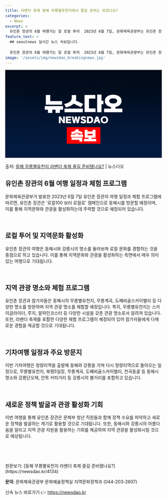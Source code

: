 ```yaml
---
title: 라벤더 축제 동해 무릉별유천지에서 즐길 준비는 되셨나요?
categories:
  - News
excerpt: >
  유인촌 장관의 6월 여행가는 달 로컬 투어  2023년 6월 7일, 문화체육관광부는 유인촌 장관이 문체부 청…
feature_text: >
  ## seoulnews 실시간 뉴스 속보입니다.

  유인촌 장관의 6월 여행가는 달 로컬 투어  2023년 6월 7일, 문화체육관광부는 유인촌 장관이 문체부 청…
image: '/assets/img/newsdao_breakingnews.jpg'
---
```


![뉴스다오 속보](/assets/img/newsdao_breakingnews.jpg)

<p>출처: <a href="https://newsdao.kr/4134" rel="dofollow">동해 무릉별유천지 라벤더 축제 즐길 준비됐나요?</a> | 뉴스다오</p>

<h2 data-ke-size="size26">유인촌 장관의 6월 여행 일정과 체험 프로그램</h2>
문화체육관광부가 발표한 2023년 6월 7일 유인촌 장관의 여행 일정과 체험 프로그램에 따르면, 유인촌 장관은 '로컬100 보러 로컬로' 캠페인으로 동해시를 방문할 예정이며, 이를 통해 지역문화와 관광을 활성화하는데 주력할 것으로 예정되어 있습니다.

<p data-ke-size="size16">&nbsp;</p>

<h2 data-ke-size="size24">로컬 투어 및 지역문화 활성화</h2>
유인촌 장관의 여행은 동해시와 강릉시의 명소를 둘러보며 로컬 문화를 경험하는 것을 중점으로 하고 있습니다. 이를 통해 지역문화와 관광을 활성화하는 측면에서 매우 의미있는 여행으로 기대됩니다.

<p data-ke-size="size16">&nbsp;</p>

<h2 data-ke-size="size24">지역 관광 명소와 체험 프로그램</h2>
유인촌 장관과 참가자들은 동해시의 무릉별유천지, 무릉계곡, 도째비골스카이밸리 등 다양한 명소를 방문하며 지역 관광 명소를 체험할 예정입니다. 특히, 무릉별유천지는 스카이글라이더, 루지, 알파인코스터 등 다양한 시설을 갖춘 관광 명소로서 알려져 있습니다. 또한, 라벤더 축제를 포함한 다양한 체험 프로그램이 예정되어 있어 참가자들에게 다채로운 경험을 제공할 것으로 기대됩니다.

<p data-ke-size="size16">&nbsp;</p>

<h2 data-ke-size="size24">기차여행 일정과 주요 방문지</h2>
이번 기차여행은 청량리역을 출발해 동해와 강릉을 거쳐 다시 청량리역으로 돌아오는 일정으로, 무릉별유천지, 북평5일장, 무릉계곡, 도째비골스카이밸리, 천곡동굴 등 동해시 명소와 강릉단오제, 안목 커피거리 등 강릉시의 볼거리를 포함하고 있습니다.

<p data-ke-size="size16">&nbsp;</p>

<h2 data-ke-size="size24">새로운 정책 발굴과 관광 활성화 기회</h2>
이번 여행을 통해 유인촌 장관은 문체부 청년 직원들과 함께 정책 수요를 파악하고 새로운 정책을 발굴하는 계기로 활용할 것으로 기대됩니다. 또한, 동해시와 강릉시의 아름다움을 알리고 지역 관광 자원을 활용하는 기회를 제공하여 지역 관광을 활성화시킬 것으로 예상됩니다.

<p data-ke-size="size16">&nbsp;</p>
<p data-ke-size="size16">&nbsp;</p>
원문보기: [동해 무릉별유천지 라벤더 축제 즐길 준비됐나요?](https://newsdao.kr/4134)

**문의**: 문화체육관광부 문화예술정책실 지역문화정책과 (044-203-2607) 

신속 뉴스 바로가기 👉 <a href="https://newsdao.kr" rel="dofollow">https://newsdao.kr</a>


